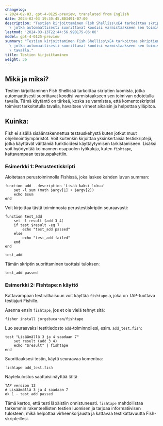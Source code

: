 ```yaml
---
changelog:
- 2024-02-03, gpt-4-0125-preview, translated from English
date: 2024-02-03 19:30:45.803491-07:00
description: "Testien kirjoittaminen Fish Shelliss\xE4 tarkoittaa skriptien luomista,\
  \ jotka automaattisesti suorittavat koodisi varmistaakseen sen toimivan odotetulla\u2026"
lastmod: '2024-03-13T22:44:56.998175-06:00'
model: gpt-4-0125-preview
summary: "Testien kirjoittaminen Fish Shelliss\xE4 tarkoittaa skriptien luomista,\
  \ jotka automaattisesti suorittavat koodisi varmistaakseen sen toimivan odotetulla\
  \ tavalla."
title: Testien kirjoittaminen
weight: 36
---
```


## Mikä ja miksi?

Testien kirjoittaminen Fish Shellissä tarkoittaa skriptien luomista, jotka automaattisesti suorittavat koodisi varmistaakseen sen toimivan odotetulla tavalla. Tämä käytäntö on tärkeä, koska se varmistaa, että komentoskriptisi toimivat tarkoitetulla tavalla, havaitsee virheet aikaisin ja helpottaa ylläpitoa.

## Kuinka:

Fish ei sisällä sisäänrakennettua testauskehystä kuten jotkut muut ohjelmointiympäristöt. Voit kuitenkin kirjoittaa yksinkertaisia testiskriptejä, jotka käyttävät väittämiä funktioidesi käyttäytymisen tarkistamiseen. Lisäksi voit hyödyntää kolmannen osapuolen työkaluja, kuten `fishtape`, kattavampaan testauspakettiin.

### Esimerkki 1: Perustestiskripti

Aloitetaan perustoiminnolla Fishissä, joka laskee kahden luvun summan:

```fish
function add --description 'Lisää kaksi lukua'
    set -l sum (math $argv[1] + $argv[2])
    echo $sum
end
```

Voit kirjoittaa tästä toiminnosta perustestiskriptin seuraavasti:

```fish
function test_add
    set -l result (add 3 4)
    if test $result -eq 7
        echo "test_add passed"
    else
        echo "test_add failed"
    end
end

test_add
```

Tämän skriptin suorittaminen tuottaisi tuloksen:

```
test_add passed
```

### Esimerkki 2: Fishtape:n käyttö

Kattavampaan testiratkaisuun voit käyttää `fishtape`:a, joka on TAP-tuottava testiajuri Fishille.

Asenna ensin `fishtape`, jos et ole vielä tehnyt sitä:

```fish
fisher install jorgebucaran/fishtape
```

Luo seuraavaksi testitiedosto `add`-toiminnollesi, esim. `add_test.fish`:

```fish
test "Lisäämällä 3 ja 4 saadaan 7"
    set result (add 3 4)
    echo "$result" | fishtape
end
```

Suorittaaksesi testin, käytä seuraavaa komentoa:

```fish
fishtape add_test.fish
```

Näytekulostus saattaisi näyttää tältä:

```
TAP version 13
# Lisäämällä 3 ja 4 saadaan 7
ok 1 - test_add passed
```

Tämä kertoo, että testi läpäistiin onnistuneesti. `fishtape` mahdollistaa tarkemmin rakenteellisten testien luomisen ja tarjoaa informatiivisen tulosteen, mikä helpottaa virheenkorjausta ja kattavaa testikattavuutta Fish-skripteillesi.
